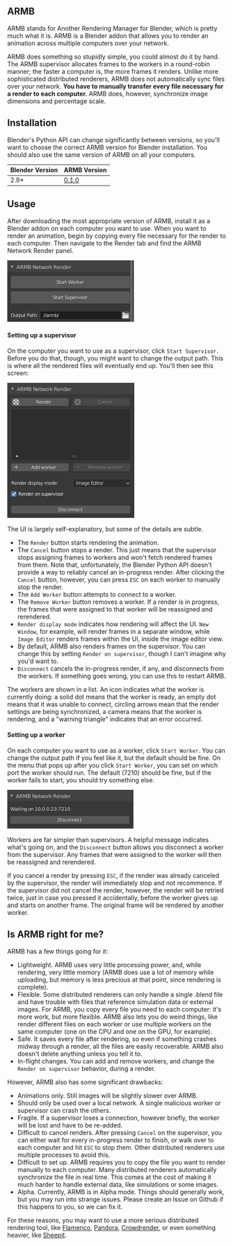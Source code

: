 ## ARMB

ARMB stands for Another Rendering Manager for Blender, which is pretty much what it is. ARMB is a Blender addon that allows you to render an animation across multiple computers over your network.

ARMB does something so stupidly simple, you could almost do it by hand. The ARMB supervisor allocates frames to the workers in a round-robin manner; the faster a computer is, the more frames it renders. Unlike more sophisticated distributed renderers, ARMB does not automatically sync files over your network. **You have to manually transfer every file necessary for a render to each computer.** ARMB does, however, synchronize image dimensions and percentage scale.

## Installation

Blender's Python API can change significantly between versions, so you'll want to choose the correct ARMB version for Blender installation. You should also use the same version of ARMB on all your computers.

| Blender Version     | ARMB Version
|---------------------|--------------------------
| 2.9*                | [0.1.0]()

## Usage

After downloading the most appropriate version of ARMB, install it as a Blender addon on each computer you want to use. When you want to render an animation, begin by copying every file necessary for the render to each computer. Then navigate to the Render tab and find the ARMB Network Render panel.

![Initial Menu](https://github.com/thcopeland/armb/blob/master/doc/initial_menu.png)

#### Setting up a supervisor

On the computer you want to use as a supervisor, click `Start Supervisor`. Before you do that, though, you might want to change the output path. This is where all the rendered files will eventually end up. You'll then see this screen:

![Supervisor UI](https://github.com/thcopeland/armb/blob/master/doc/supervisor_menu.png)

The UI is largely self-explanatory, but some of the details are subtle.

 - The `Render` button starts rendering the animation.
 - The `Cancel` button stops a render. This just means that the supervisor stops assigning frames to workers and won't fetch rendered frames from them. Note that, unfortunately, the Blender Python API doesn't provide a way to reliably cancel an in-progress render. After clicking the `Cancel` button, however, you can press `ESC` on each worker to manually stop the render.
 - The `Add Worker` button attempts to connect to a worker.
 - The `Remove Worker` button removes a worker. If a render is in progress, the frames that were assigned to that worker will be reassigned and rerendered.
 - `Render display mode` indicates how rendering will affect the UI. `New Window`, for example, will render frames in a separate window, while `Image Editor` renders frames within the UI, inside the image editor view.
 - By default, ARMB also renders frames on the supervisor. You can change this by setting `Render on supervisor`, though I can't imagine why you'd want to.
 - `Disconnect` cancels the in-progress render, if any, and disconnects from the workers. If something goes wrong, you can use this to restart ARMB.

The workers are shown in a list. An icon indicates what the worker is currently doing: a solid dot means that the worker is ready, an empty dot means that it was unable to connect, circling arrows mean that the render settings are being synchronized, a camera means that the worker is rendering, and a "warning triangle" indicates that an error occurred.

#### Setting up a worker

On each computer you want to use as a worker, click `Start Worker`. You can change the output path if you feel like it, but the default should be fine. On the menu that pops up after you click `Start Worker`, you can set on which port the worker should run. The default (7210) should be fine, but if the worker fails to start, you should try something else.

![Worker UI](https://github.com/thcopeland/armb/blob/master/doc/worker_menu.png)

Workers are far simpler than supervisors. A helpful message indicates what's going on, and the `Disconnect` button allows you disconnect a worker from the supervisor. Any frames that were assigned to the worker will then be reassigned and rerendered.

If you cancel a render by pressing `ESC`, if the render was already canceled by the supervisor, the render will immediately stop and not recommence. If the supervisor did not cancel the render, however, the render will be retried twice, just in case you pressed it accidentally, before the worker gives up and starts on another frame. The original frame will be rendered by another worker.

## Is ARMB right for me?

ARMB has a few things going for it:

 - Lightweight. ARMB uses very little processing power, and, while rendering, very little memory (ARMB does use a lot of memory while uploading, but memory is less precious at that point, since rendering is complete).
 - Flexible. Some distributed renderers can only handle a single .blend file and have trouble with files that reference simulation data or external images. For ARMB, you copy every file you need to each computer: it's more work, but more flexible. ARMB also lets you do weird things, like render different files on each worker or use multiple workers on the same computer (one on the CPU and one on the GPU, for example).
 - Safe. It saves every file after rendering, so even if something crashes midway through a render, all the files are easily recoverable. ARMB also doesn't delete anything unless you tell it to.
 - In-flight changes. You can add and remove workers, and change the `Render on supervisor` behavior, during a render.

However, ARMB also has some significant drawbacks:

 - Animations only. Still images will be slightly slower over ARMB.
 - Should only be used over a local network. A single malicious worker or supervisor can crash the others.
 - Fragile. If a supervisor loses a connection, however briefly, the worker will be lost and have to be re-added.
 - Difficult to cancel renders. After pressing `Cancel` on the supervisor, you can either wait for every in-progress render to finish, or walk over to each computer and hit `ESC` to stop them. Other distributed renderers use multiple processes to avoid this.
 - Difficult to set up. ARMB requires you to copy the file you want to render manually to each computer. Many distributed renderers automatically synchronize the file in real time. This comes at the cost of making it much harder to handle external data, like simulations or some images.
 - Alpha. Currently, ARMB is in Alpha mode. Things should generally work, but you may run into strange issues. Please create an Issue on Github if this happens to you, so we can fix it.

For these reasons, you may want to use a more serious distributed rendering tool, like [Flamenco](https://www.flamenco.io/), [Pandora](https://prism-pipeline.com/pandora/), [Crowdrender](https://www.crowd-render.com/), or even something heavier, like [Sheepit](https://www.sheepit-renderfarm.com/).
